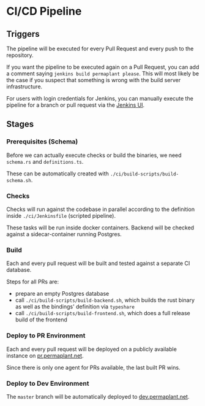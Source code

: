 # CI/CD Pipeline

## Triggers

The pipeline will be executed for every Pull Request and every push to the repository.

If you want the pipeline to be executed again on a Pull Request, you can add a comment saying `jenkins build permaplant please`. This will most likely be the case if you suspect that something is wrong with the build server infrastructure.

For users with login credentials for Jenkins, you can manually execute the pipeline for a branch or pull request via the [Jenkins UI](https://build.libelektra.org).

## Stages

### Prerequisites (Schema)

Before we can actually execute checks or build the binaries, we need `schema.rs` and `definitions.ts`.

These can be automatically created with `./ci/build-scripts/build-schema.sh`.

### Checks

Checks will run against the codebase in parallel according to the definition inside `./ci/Jenkinsfile` (scripted pipeline).

These tasks will be run inside docker containers. Backend will be checked against a sidecar-container running Postgres.

### Build

Each and every pull request will be built and tested against a separate CI database.

Steps for all PRs are:

* prepare an empty Postgres database
* call `./ci/build-scripts/build-backend.sh`, which builds the rust binary as well as the bindings' definition via `typeshare`
* call `./ci/build-scripts/build-frontend.sh`, which does a full release build of the frontend

### Deploy to PR Environment

Each and every pull request will be deployed on a publicly available instance on [pr.permaplant.net](pr.permaplant.net).

Since there is only one agent for PRs available, the last built PR wins.

### Deploy to Dev Environment

The `master` branch will be automatically deployed to [dev.permaplant.net](dev.permaplant.net).
